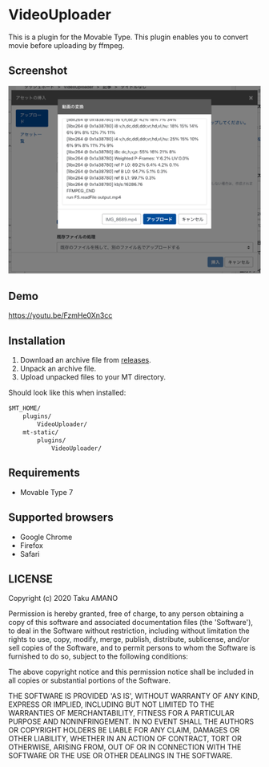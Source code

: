 # VideoUploader

This is a plugin for the Movable Type.
This plugin enables you to convert movie before uploading by ffmpeg.

## Screenshot

![Screenshot](https://raw.githubusercontent.com/usualoma/mt-plugin-VideoUploader/main/artwork/screenshot.jpg)

## Demo

https://youtu.be/FzmHe0Xn3cc

## Installation

1. Download an archive file from [releases](https://github.com/usualoma/mt-plugin-VideoUploader/releases).
1. Unpack an archive file.
1. Upload unpacked files to your MT directory.

Should look like this when installed:

    $MT_HOME/
        plugins/
            VideoUploader/
        mt-static/
            plugins/
                VideoUploader/

## Requirements

* Movable Type 7

## Supported browsers

* Google Chrome
* Firefox
* Safari

## LICENSE

Copyright (c) 2020 Taku AMANO

Permission is hereby granted, free of charge, to any person obtaining
a copy of this software and associated documentation files (the
'Software'), to deal in the Software without restriction, including
without limitation the rights to use, copy, modify, merge, publish,
distribute, sublicense, and/or sell copies of the Software, and to
permit persons to whom the Software is furnished to do so, subject to
the following conditions:

The above copyright notice and this permission notice shall be
included in all copies or substantial portions of the Software.

THE SOFTWARE IS PROVIDED 'AS IS', WITHOUT WARRANTY OF ANY KIND,
EXPRESS OR IMPLIED, INCLUDING BUT NOT LIMITED TO THE WARRANTIES OF
MERCHANTABILITY, FITNESS FOR A PARTICULAR PURPOSE AND NONINFRINGEMENT.
IN NO EVENT SHALL THE AUTHORS OR COPYRIGHT HOLDERS BE LIABLE FOR ANY
CLAIM, DAMAGES OR OTHER LIABILITY, WHETHER IN AN ACTION OF CONTRACT,
TORT OR OTHERWISE, ARISING FROM, OUT OF OR IN CONNECTION WITH THE
SOFTWARE OR THE USE OR OTHER DEALINGS IN THE SOFTWARE.
